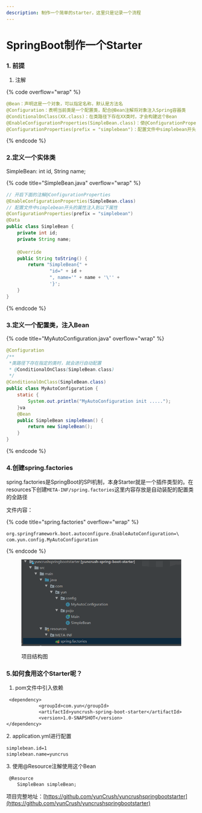 ```yaml
---
description: 制作一个简单的starter，这里只是记录一个流程
---
```


# SpringBoot制作一个Starter

### 1. 前提

1. 注解

{% code overflow="wrap" %}
```yaml
@Bean：声明这是一个对象，可以指定名称，默认是方法名
@Configuration：表明当前类是一个配置类，配合@Bean注解将对象注入Spring容器类
@ConditionalOnClass(XX.class)：在类路径下存在XX类时，才会构建这个Bean
@EnableConfigurationProperties(SimpleBean.class)：使@ConfigurationProperties(prefix = "simplebean")
@ConfigurationProperties(prefix = "simplebean")：配置文件中simplebean开头的属性注入到以下属性
```
{% endcode %}

### 2.定义一个实体类

SimpleBean: int id, String name;

{% code title="SimpleBean.java" overflow="wrap" %}
```java
// 开启下面的注解@ConfigurationProperties
@EnableConfigurationProperties(SimpleBean.class)
// 配置文件中simplebean开头的属性注入到以下属性
@ConfigurationProperties(prefix = "simplebean")
@Data
public class SimpleBean {
    private int id;
    private String name;

    @Override
    public String toString() {
        return "SimpleBean{" +
                "id=" + id +
                ", name='" + name + '\'' +
                '}';
    }
}

```
{% endcode %}

### 3.定义一个配置类，注入Bean

{% code title="MyAutoConfiguration.java" overflow="wrap" %}
```java
@Configuration
/**
 *类路径下存在指定的类时，就会进行自动配置
 * @ConditionalOnClass(SimpleBean.class)
 */
@ConditionalOnClass(SimpleBean.class)
public class MyAutoConfiguration {
    static {
        System.out.println("MyAutoConfiguration init .....");
    }va
    @Bean
    public SimpleBean simpleBean() {
        return new SimpleBean();
    }
}

```
{% endcode %}

### 4.创建spring.factories

spring.factories是SpringBoot的SPI机制，本身Starter就是一个插件类型的。在resources下创建`META-INF/spring.factories`这里内容存放是自动装配的配置类的全路径

文件内容：

{% code title="spring.factories" overflow="wrap" %}
```factor
org.springframework.boot.autoconfigure.EnableAutoConfiguration=\
com.yun.config.MyAutoConfiguration
```
{% endcode %}

<figure><img src="../../.gitbook/assets/image (1) (4).png" alt=""><figcaption><p>项目结构图</p></figcaption></figure>

### 5.如何食用这个Starter呢？

1. pom文件中引入依赖

```
 <dependency>
            <groupId>com.yun</groupId>
            <artifactId>yuncrush-spring-boot-starter</artifactId>
            <version>1.0-SNAPSHOT</version>
</dependency>
```

2\. application.yml进行配置

```
simplebean.id=1
simplebean.name=yuncrus
```

3\. 使用@Resource注解使用这个Bean

```
 @Resource
    SimpleBean simpleBean;
```

项目完整地址：[https://github.com/yunCrush/yuncrushspringbootstarter](https://github.com/yunCrush/yuncrushspringbootstarter)
